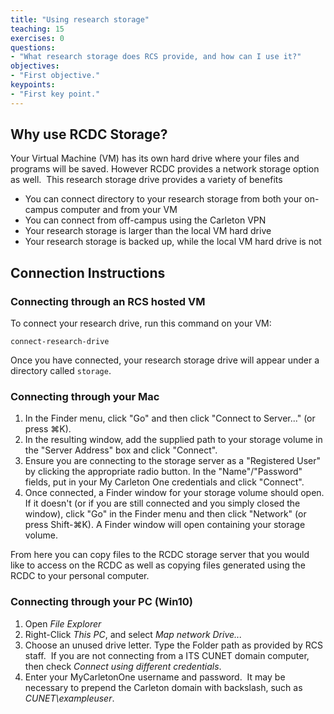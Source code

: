 ```yaml
---
title: "Using research storage"
teaching: 15
exercises: 0
questions:
- "What research storage does RCS provide, and how can I use it?"
objectives:
- "First objective."
keypoints:
- "First key point."
---
```

## Why use RCDC Storage?
Your Virtual Machine (VM) has its own hard drive where your files and programs will be saved. However RCDC provides a network storage option as well.  This research storage drive provides a variety of benefits

-   You can connect directory to your research storage from both your on-campus computer and from your VM
-   You can connect from off-campus using the Carleton VPN
-   Your research storage is larger than the local VM hard drive
-   Your research storage is backed up, while the local VM hard drive is not

## Connection Instructions

### Connecting through an RCS hosted VM

To connect your research drive, run this command on your VM:

~~~
connect-research-drive
~~~

Once you have connected, your research storage drive will appear under a directory called `storage`.

### Connecting through your Mac

1.   In the Finder menu, click "Go" and then click "Connect to Server..." (or press ⌘K).
2.   In the resulting window, add the supplied path to your storage volume in the "Server Address" box and click "Connect".
3.   Ensure you are connecting to the storage server as a "Registered User" by clicking the appropriate radio button. In the "Name"/"Password" fields, put in your My Carleton One credentials and click "Connect".
4.   Once connected, a Finder window for your storage volume should open. If it doesn't (or if you are still connected and you simply closed the window), click "Go" in the Finder menu and then click "Network" (or press Shift-⌘K). A Finder window will open containing your storage volume.

From here you can copy files to the RCDC storage server that you would like to access on the RCDC as well as copying files generated using the RCDC to your personal computer.

### Connecting through your PC (Win10)

1.   Open *File Explorer*
2.   Right-Click *This PC*, and select *Map network Drive...*
3.   Choose an unused drive letter.  Type the Folder path as provided by RCS staff.  If you are not connecting from a ITS CUNET domain computer, then check *Connect using different credentials*.
4.   Enter your MyCarletonOne username and password.  It may be necessary to prepend the Carleton domain with backslash, such as *CUNET\exampleuser*.

